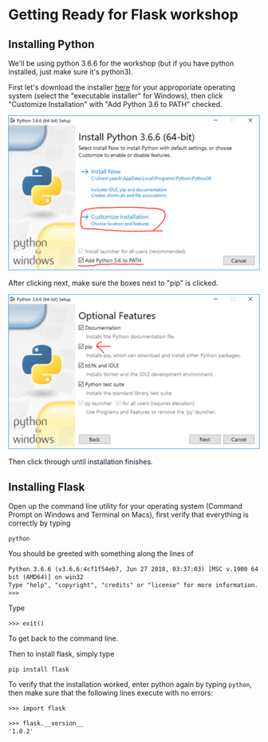 # Getting Ready for Flask workshop

## Installing Python

We'll be using python 3.6.6 for the workshop (but if you have python installed, just make sure it's python3).

First let's download the installer [here](https://www.python.org/downloads/release/python-366/) for your approporiate operating system (select the "executable installer" for Windows), then click "Customize Installation" with "Add Python 3.6 to PATH" checked.

![first-pane.png](first-pane.PNG)

After clicking next, make sure the boxes next to "pip" is clicked.

![second-pane.png](second-pane.PNG)

Then click through until installation finishes.

## Installing Flask

Open up the command line utility for your operating system (Command Prompt on Windows and Terminal on Macs), first verify that everything is correctly by typing
```
python
```
You should be greeted with something along the lines of
```
Python 3.6.6 (v3.6.6:4cf1f54eb7, Jun 27 2018, 03:37:03) [MSC v.1900 64 bit (AMD64)] on win32
Type "help", "copyright", "credits" or "license" for more information.
>>>
```
Type
```
>>> exit()
```
To get back to the command line.

Then to install flask, simply type
```
pip install flask
```

To verify that the installation worked, enter python again by typing `python`, then make sure that the following lines execute with no errors:
```
>>> import flask
```
```
>>> flask.__version__
'1.0.2'
```
